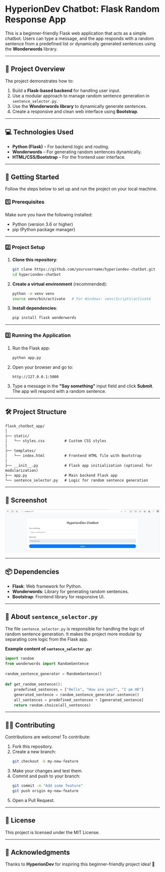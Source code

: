 # HyperionDev Chatbot: Flask Random Response App

This is a beginner-friendly Flask web application that acts as a simple chatbot. Users can type a message, and the app responds with a random sentence from a predefined list or dynamically generated sentences using the **Wonderwords** library.

---

## 📜 **Project Overview**

The project demonstrates how to:
1. Build a **Flask-based backend** for handling user input.
2. Use a modular approach to manage random sentence generation in `sentence_selector.py`.
3. Use the **Wonderwords library** to dynamically generate sentences.
4. Create a responsive and clean web interface using **Bootstrap**.

---

## 💻 **Technologies Used**
- **Python (Flask)** – For backend logic and routing.
- **Wonderwords** – For generating random sentences dynamically.
- **HTML/CSS/Bootstrap** – For the frontend user interface.

---

## 🚀 **Getting Started**

Follow the steps below to set up and run the project on your local machine.

### 1️⃣ **Prerequisites**

Make sure you have the following installed:
- Python (version 3.6 or higher)
- pip (Python package manager)

---

### 2️⃣ **Project Setup**

1. **Clone this repository**:
   ```bash
   git clone https://github.com/yourusername/hyperiondev-chatbot.git
   cd hyperiondev-chatbot
   ```

2. **Create a virtual environment** (recommended):
   ```bash
   python -m venv venv
   source venv/bin/activate   # For Windows: venv\Scripts\activate
   ```

3. **Install dependencies**:
   ```bash
   pip install flask wonderwords
   ```

---

### 3️⃣ **Running the Application**

1. Run the Flask app:
   ```bash
   python app.py
   ```

2. Open your browser and go to:
   ```
   http://127.0.0.1:5000
   ```

3. Type a message in the **"Say something"** input field and click **Submit**. The app will respond with a random sentence.

---

## 🛠️ **Project Structure**

```
flask_chatbot_app/
│
├── static/
│   └── styles.css         # Custom CSS styles
│
├── templates/
│   └── index.html         # Frontend HTML file with Bootstrap
│
├── __init__.py            # Flask app initialization (optional for modularization)
├── app.py                 # Main backend Flask app
└── sentence_selector.py   # Logic for random sentence generation
```

---

## 🎨 **Screenshot**

![Chatbot Screenshot](screenshot.png)

---

## 📦 **Dependencies**

- **Flask**: Web framework for Python.
- **Wonderwords**: Library for generating random sentences.
- **Bootstrap**: Frontend library for responsive UI.

---

## 🧩 **About `sentence_selector.py`**

The file `sentence_selector.py` is responsible for handling the logic of random sentence generation. It makes the project more modular by separating core logic from the Flask app.

**Example content of `sentence_selector.py`:**
```python
import random
from wonderwords import RandomSentence

random_sentence_generator = RandomSentence()

def get_random_sentence():
    predefined_sentences = ["Hello", "How are you?", "I am HD"]
    generated_sentence = random_sentence_generator.sentence()
    all_sentences = predefined_sentences + [generated_sentence]
    return random.choice(all_sentences)
```

---

## 🧑‍💻 **Contributing**

Contributions are welcome! To contribute:
1. Fork this repository.
2. Create a new branch:  
   ```bash
   git checkout -b my-new-feature
   ```
3. Make your changes and test them.
4. Commit and push to your branch:  
   ```bash
   git commit -m "Add some feature"
   git push origin my-new-feature
   ```
5. Open a Pull Request.

---

## 📄 **License**

This project is licensed under the MIT License.

---

## 🌟 **Acknowledgments**

Thanks to **HyperionDev** for inspiring this beginner-friendly project idea! 🎉
